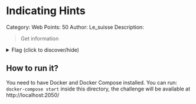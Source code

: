 # Indicating Hints
Category: Web
Points: 50
Author: Le_suisse
Description:
> Get information

<details>
    <summary>Flag (click to discover/hide)</summary>
    <p>GH17{yeah_I_like_alpacas}</p>
</details>

## How to run it?
You need to have Docker and Docker Compose installed.
You can run: ``docker-compose start`` inside this directory, the challenge will
be available at http://localhost:2050/
